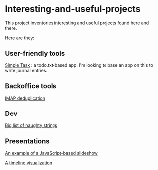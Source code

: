 # Interesting-and-useful-projects

This project inventories interesting and useful projects found here and there.

Here are they:

## User-friendly tools
[Simple Task](https://github.com/mpcjanssen/simpletask-android) : a todo.txt-based app. I'm looking to base an app on this to write journal entries.

## Backoffice tools
[IMAP deduplication](https://github.com/quentinsf/IMAPdedup)

## Dev
[Big list of naughty strings](https://github.com/minimaxir/big-list-of-naughty-strings)

## Presentations
[An example of a JavaScript-based slideshow](https://github.com/dzello/evolving-work)

[A timeline visualization](https://github.com/cheeaun/life)
